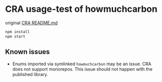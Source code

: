 # CRA usage-test of howmuchcarbon

original [CRA README.md](./README-CRA.md)

```bash
npm install
npm start
```

## Known issues
- Enums imported via symlinked `howmuchcarbon` may be an issue. CRA does not support monorepos. This issue should not happen with the published library.
